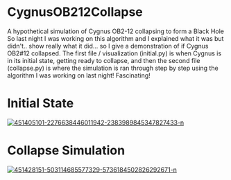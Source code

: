 # CygnusOB212Collapse
A hypothetical simulation of Cygnus OB2-12 collapsing to form a Black Hole<br>
So last night I was working on this algorithm and I explained what it was but didn't.. show really what it did... so I give a demonstration of if Cygnus OB2#12 collapsed. The first file / visualization (initial.py) is when Cygnus is in its initial state, getting ready to collapse, and then the second file (collapse.py) is where the simulation is ran through step by step using the algorithm I was working on last night! Fascinating!

# Initial State
<a href="https://imgbb.com/"><img src="https://i.ibb.co/wLq7qqY/451405101-2276638446011942-2383989845347827433-n.jpg" alt="451405101-2276638446011942-2383989845347827433-n" border="0"></a><br>

# Collapse Simulation

<a href="https://imgbb.com/"><img src="https://i.ibb.co/2js406M/451428151-503114685577329-5736184502826292671-n.jpg" alt="451428151-503114685577329-5736184502826292671-n" border="0"></a>

